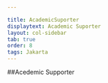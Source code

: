 ```yaml
---

title: AcademicSuporter
displaytext: Academic Suporter
layout: col-sidebar
tab: true
order: 8
tags: Jakarta
---
```



##Acedemic Supporter